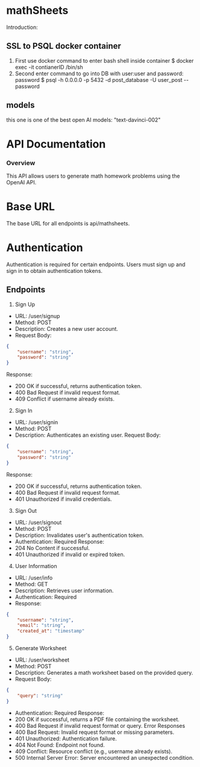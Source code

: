 # mathSheets

Introduction:

## SSL to PSQL docker container
1. First use docker command to enter bash shell inside container 
	$ docker exec -it contianerID /bin/sh  
2. Second enter command to go into DB with user:user and password: password 
	$ psql -h 0.0.0.0 -p 5432 -d post_database -U user_post --password


## models

this one is one of the best open AI models:  "text-davinci-002" 

# API Documentation
### Overview
This API allows users to generate math homework problems using the OpenAI API.

# Base URL
The base URL for all endpoints is api/mathsheets.

# Authentication
Authentication is required for certain endpoints. Users must sign up and sign in to obtain authentication tokens.

## Endpoints
1. Sign Up
- URL: /user/signup
- Method: POST
- Description: Creates a new user account.
- Request Body:
``` json
{
    "username": "string",
    "password": "string"
}
```
Response:
- 200 OK if successful, returns authentication token.
- 400 Bad Request if invalid request format.
- 409 Conflict if username already exists.

2. Sign In
- URL: /user/signin
- Method: POST
- Description: Authenticates an existing user.
Request Body:
```json
{
    "username": "string",
    "password": "string"
}
```
Response:
- 200 OK if successful, returns authentication token.
- 400 Bad Request if invalid request format.
- 401 Unauthorized if invalid credentials.

3. Sign Out
- URL: /user/signout
- Method: POST
- Description: Invalidates user's authentication token.
- Authentication: Required
Response:
- 204 No Content if successful.
- 401 Unauthorized if invalid or expired token.

4. User Information
- URL: /user/info
- Method: GET
- Description: Retrieves user information.
- Authentication: Required
- Response:
```json
{
    "username": "string",
    "email": "string",
    "created_at": "timestamp"
}
```

5. Generate Worksheet
- URL: /user/worksheet
- Method: POST
- Description: Generates a math worksheet based on the provided query.
- Request Body:
```json
{
    "query": "string"
}
```
- Authentication: Required
Response:
- 200 OK if successful, returns a PDF file containing the worksheet.
- 400 Bad Request if invalid request format or query.
Error Responses
- 400 Bad Request: Invalid request format or missing parameters.
- 401 Unauthorized: Authentication failure.
- 404 Not Found: Endpoint not found.
- 409 Conflict: Resource conflict (e.g., username already exists).
- 500 Internal Server Error: Server encountered an unexpected condition.

